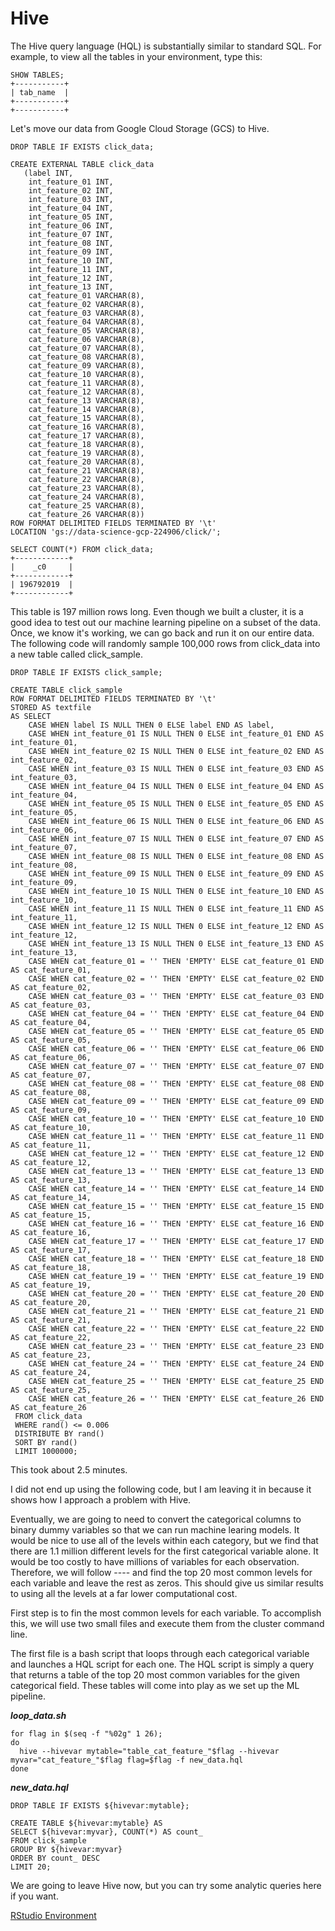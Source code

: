 # Hive

The Hive query language (HQL) is substantially similar to standard SQL. For example, to view all the tables in 
your environment, type this:

```hiveql
SHOW TABLES;
+-----------+
| tab_name  |
+-----------+
+-----------+
```
Let's move our data from Google Cloud Storage (GCS) to Hive.

```hiveql
DROP TABLE IF EXISTS click_data;

CREATE EXTERNAL TABLE click_data
   (label INT,
    int_feature_01 INT,
    int_feature_02 INT,
    int_feature_03 INT,
    int_feature_04 INT,
    int_feature_05 INT,
    int_feature_06 INT,
    int_feature_07 INT,
    int_feature_08 INT,
    int_feature_09 INT,
    int_feature_10 INT,
    int_feature_11 INT,
    int_feature_12 INT,
    int_feature_13 INT,
    cat_feature_01 VARCHAR(8),
    cat_feature_02 VARCHAR(8),
    cat_feature_03 VARCHAR(8),
    cat_feature_04 VARCHAR(8),
    cat_feature_05 VARCHAR(8),
    cat_feature_06 VARCHAR(8),
    cat_feature_07 VARCHAR(8),
    cat_feature_08 VARCHAR(8),
    cat_feature_09 VARCHAR(8),
    cat_feature_10 VARCHAR(8),
    cat_feature_11 VARCHAR(8),
    cat_feature_12 VARCHAR(8),
    cat_feature_13 VARCHAR(8),
    cat_feature_14 VARCHAR(8),
    cat_feature_15 VARCHAR(8),
    cat_feature_16 VARCHAR(8),
    cat_feature_17 VARCHAR(8),
    cat_feature_18 VARCHAR(8),
    cat_feature_19 VARCHAR(8),
    cat_feature_20 VARCHAR(8),
    cat_feature_21 VARCHAR(8),
    cat_feature_22 VARCHAR(8),
    cat_feature_23 VARCHAR(8),
    cat_feature_24 VARCHAR(8),
    cat_feature_25 VARCHAR(8),
    cat_feature_26 VARCHAR(8))
ROW FORMAT DELIMITED FIELDS TERMINATED BY '\t'
LOCATION 'gs://data-science-gcp-224906/click/';
```

```hiveql
SELECT COUNT(*) FROM click_data;
+------------+
|    _c0     |
+------------+
| 196792019  |
+------------+
```

This table is 197 million rows long. Even though we built a cluster, it is a good idea to 
test out our machine learning pipeline on a subset of the data. Once, we know it's working,
we can go back and run it on our entire data. The following code will randomly sample 100,000
rows from click_data into a new table called click_sample.

```hiveql
DROP TABLE IF EXISTS click_sample;

CREATE TABLE click_sample
ROW FORMAT DELIMITED FIELDS TERMINATED BY '\t'
STORED AS textfile
AS SELECT 
    CASE WHEN label IS NULL THEN 0 ELSE label END AS label,
    CASE WHEN int_feature_01 IS NULL THEN 0 ELSE int_feature_01 END AS int_feature_01,
    CASE WHEN int_feature_02 IS NULL THEN 0 ELSE int_feature_02 END AS int_feature_02,
    CASE WHEN int_feature_03 IS NULL THEN 0 ELSE int_feature_03 END AS int_feature_03,
    CASE WHEN int_feature_04 IS NULL THEN 0 ELSE int_feature_04 END AS int_feature_04,
    CASE WHEN int_feature_05 IS NULL THEN 0 ELSE int_feature_05 END AS int_feature_05,
    CASE WHEN int_feature_06 IS NULL THEN 0 ELSE int_feature_06 END AS int_feature_06,
    CASE WHEN int_feature_07 IS NULL THEN 0 ELSE int_feature_07 END AS int_feature_07,
    CASE WHEN int_feature_08 IS NULL THEN 0 ELSE int_feature_08 END AS int_feature_08,
    CASE WHEN int_feature_09 IS NULL THEN 0 ELSE int_feature_09 END AS int_feature_09,
    CASE WHEN int_feature_10 IS NULL THEN 0 ELSE int_feature_10 END AS int_feature_10,
    CASE WHEN int_feature_11 IS NULL THEN 0 ELSE int_feature_11 END AS int_feature_11,
    CASE WHEN int_feature_12 IS NULL THEN 0 ELSE int_feature_12 END AS int_feature_12,
    CASE WHEN int_feature_13 IS NULL THEN 0 ELSE int_feature_13 END AS int_feature_13,
    CASE WHEN cat_feature_01 = '' THEN 'EMPTY' ELSE cat_feature_01 END AS cat_feature_01,
    CASE WHEN cat_feature_02 = '' THEN 'EMPTY' ELSE cat_feature_02 END AS cat_feature_02,
    CASE WHEN cat_feature_03 = '' THEN 'EMPTY' ELSE cat_feature_03 END AS cat_feature_03,
    CASE WHEN cat_feature_04 = '' THEN 'EMPTY' ELSE cat_feature_04 END AS cat_feature_04,
    CASE WHEN cat_feature_05 = '' THEN 'EMPTY' ELSE cat_feature_05 END AS cat_feature_05,
    CASE WHEN cat_feature_06 = '' THEN 'EMPTY' ELSE cat_feature_06 END AS cat_feature_06,
    CASE WHEN cat_feature_07 = '' THEN 'EMPTY' ELSE cat_feature_07 END AS cat_feature_07,
    CASE WHEN cat_feature_08 = '' THEN 'EMPTY' ELSE cat_feature_08 END AS cat_feature_08,
    CASE WHEN cat_feature_09 = '' THEN 'EMPTY' ELSE cat_feature_09 END AS cat_feature_09,
    CASE WHEN cat_feature_10 = '' THEN 'EMPTY' ELSE cat_feature_10 END AS cat_feature_10,
    CASE WHEN cat_feature_11 = '' THEN 'EMPTY' ELSE cat_feature_11 END AS cat_feature_11,
    CASE WHEN cat_feature_12 = '' THEN 'EMPTY' ELSE cat_feature_12 END AS cat_feature_12,
    CASE WHEN cat_feature_13 = '' THEN 'EMPTY' ELSE cat_feature_13 END AS cat_feature_13,
    CASE WHEN cat_feature_14 = '' THEN 'EMPTY' ELSE cat_feature_14 END AS cat_feature_14,
    CASE WHEN cat_feature_15 = '' THEN 'EMPTY' ELSE cat_feature_15 END AS cat_feature_15,
    CASE WHEN cat_feature_16 = '' THEN 'EMPTY' ELSE cat_feature_16 END AS cat_feature_16,
    CASE WHEN cat_feature_17 = '' THEN 'EMPTY' ELSE cat_feature_17 END AS cat_feature_17,
    CASE WHEN cat_feature_18 = '' THEN 'EMPTY' ELSE cat_feature_18 END AS cat_feature_18,
    CASE WHEN cat_feature_19 = '' THEN 'EMPTY' ELSE cat_feature_19 END AS cat_feature_19,
    CASE WHEN cat_feature_20 = '' THEN 'EMPTY' ELSE cat_feature_20 END AS cat_feature_20,
    CASE WHEN cat_feature_21 = '' THEN 'EMPTY' ELSE cat_feature_21 END AS cat_feature_21,
    CASE WHEN cat_feature_22 = '' THEN 'EMPTY' ELSE cat_feature_22 END AS cat_feature_22,
    CASE WHEN cat_feature_23 = '' THEN 'EMPTY' ELSE cat_feature_23 END AS cat_feature_23,
    CASE WHEN cat_feature_24 = '' THEN 'EMPTY' ELSE cat_feature_24 END AS cat_feature_24,
    CASE WHEN cat_feature_25 = '' THEN 'EMPTY' ELSE cat_feature_25 END AS cat_feature_25,
    CASE WHEN cat_feature_26 = '' THEN 'EMPTY' ELSE cat_feature_26 END AS cat_feature_26
 FROM click_data
 WHERE rand() <= 0.006
 DISTRIBUTE BY rand()
 SORT BY rand()
 LIMIT 1000000;
```
This took about 2.5 minutes.

I did not end up using the following code, but I am leaving it in because it shows how I approach a 
problem with Hive.

Eventually, we are going to need to convert the categorical columns to binary dummy variables so that 
we can run machine learing models. It would be nice to use all of the levels within each category, but 
we find that there are 1.1 million different levels for the first categorical variable alone. It would 
be too costly to have millions of variables for each observation. Therefore, we will follow ---- and 
find the top 20 most common levels for each variable and leave the rest as zeros. This should give us 
similar results to using all the levels at a far lower computational cost.

First step is to fin the most common levels for each variable. To accomplish this, we will use two small 
files and execute them from the cluster command line.

The first file is a bash script that loops through each categorical variable and launches a HQL script for 
each one. The HQL script is simply a query that returns a table of the top 20 most common variables for the 
given categorical field. These tables will come into play as we set up the ML pipeline. 

***loop_data.sh***
```bashscript
for flag in $(seq -f "%02g" 1 26);
do
  hive --hivevar mytable="table_cat_feature_"$flag --hivevar myvar="cat_feature_"$flag flag=$flag -f new_data.hql
done
```
***new_data.hql***
```hql
DROP TABLE IF EXISTS ${hivevar:mytable};

CREATE TABLE ${hivevar:mytable} AS
SELECT ${hivevar:myvar}, COUNT(*) AS count_
FROM click_sample
GROUP BY ${hivevar:myvar}
ORDER BY count_ DESC
LIMIT 20;
```

We are going to leave Hive now, but you can try some analytic queries here if you want.

[RStudio Environment](https://github.com/matthewgoerg/hive-rstudio/blob/master/r.md)